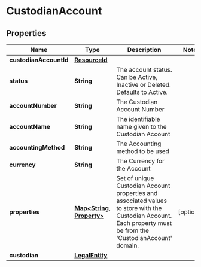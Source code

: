 

# CustodianAccount


## Properties

Name | Type | Description | Notes
------------ | ------------- | ------------- | -------------
**custodianAccountId** | [**ResourceId**](ResourceId.md) |  | 
**status** | **String** | The account status. Can be Active, Inactive or Deleted. Defaults to Active. | 
**accountNumber** | **String** | The Custodian Account Number | 
**accountName** | **String** | The identifiable name given to the Custodian Account | 
**accountingMethod** | **String** | The Accounting method to be used | 
**currency** | **String** | The Currency for the Account | 
**properties** | [**Map&lt;String, Property&gt;**](Property.md) | Set of unique Custodian Account properties and associated values to store with the Custodian Account. Each property must be from the &#39;CustodianAccount&#39; domain. |  [optional]
**custodian** | [**LegalEntity**](LegalEntity.md) |  | 



